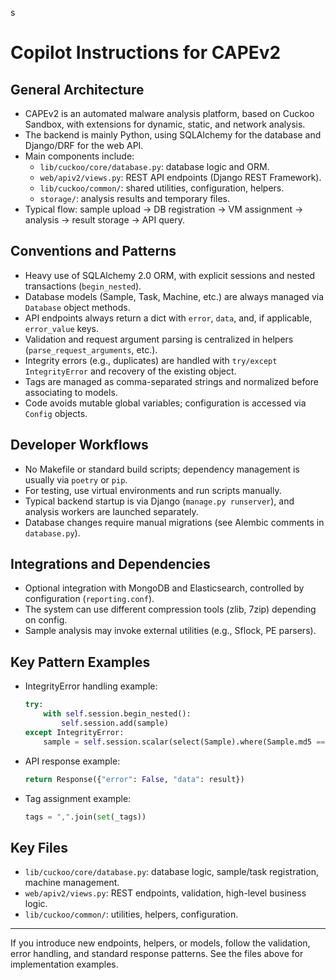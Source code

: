 s
# Copilot Instructions for CAPEv2

## General Architecture
- CAPEv2 is an automated malware analysis platform, based on Cuckoo Sandbox, with extensions for dynamic, static, and network analysis.
- The backend is mainly Python, using SQLAlchemy for the database and Django/DRF for the web API.
- Main components include:
  - `lib/cuckoo/core/database.py`: database logic and ORM.
  - `web/apiv2/views.py`: REST API endpoints (Django REST Framework).
  - `lib/cuckoo/common/`: shared utilities, configuration, helpers.
  - `storage/`: analysis results and temporary files.
- Typical flow: sample upload → DB registration → VM assignment → analysis → result storage → API query.

## Conventions and Patterns
- Heavy use of SQLAlchemy 2.0 ORM, with explicit sessions and nested transactions (`begin_nested`).
- Database models (Sample, Task, Machine, etc.) are always managed via `Database` object methods.
- API endpoints always return a dict with `error`, `data`, and, if applicable, `error_value` keys.
- Validation and request argument parsing is centralized in helpers (`parse_request_arguments`, etc.).
- Integrity errors (e.g., duplicates) are handled with `try/except IntegrityError` and recovery of the existing object.
- Tags are managed as comma-separated strings and normalized before associating to models.
- Code avoids mutable global variables; configuration is accessed via `Config` objects.

## Developer Workflows
- No Makefile or standard build scripts; dependency management is usually via `poetry` or `pip`.
- For testing, use virtual environments and run scripts manually.
- Typical backend startup is via Django (`manage.py runserver`), and analysis workers are launched separately.
- Database changes require manual migrations (see Alembic comments in `database.py`).

## Integrations and Dependencies
- Optional integration with MongoDB and Elasticsearch, controlled by configuration (`reporting.conf`).
- The system can use different compression tools (zlib, 7zip) depending on config.
- Sample analysis may invoke external utilities (e.g., Sflock, PE parsers).

## Key Pattern Examples
- IntegrityError handling example:
  ```python
  try:
      with self.session.begin_nested():
          self.session.add(sample)
  except IntegrityError:
      sample = self.session.scalar(select(Sample).where(Sample.md5 == file_md5))
  ```
- API response example:
  ```python
  return Response({"error": False, "data": result})
  ```
- Tag assignment example:
  ```python
  tags = ",".join(set(_tags))
  ```

## Key Files
- `lib/cuckoo/core/database.py`: database logic, sample/task registration, machine management.
- `web/apiv2/views.py`: REST endpoints, validation, high-level business logic.
- `lib/cuckoo/common/`: utilities, helpers, configuration.

---

If you introduce new endpoints, helpers, or models, follow the validation, error handling, and standard response patterns. See the files above for implementation examples.
